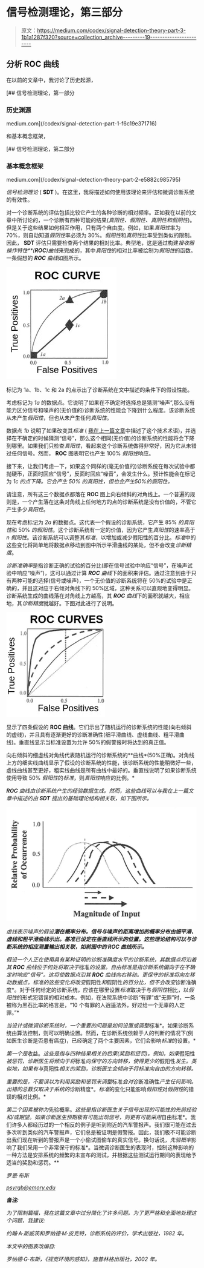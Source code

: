 # 信号检测理论，第三部分

> 原文：<https://medium.com/codex/signal-detection-theory-part-3-1b1a1287f320?source=collection_archive---------19----------------------->

## 分析 ROC 曲线

在以前的文章中，我讨论了历史起源，

[](/codex/signal-detection-part-1-f6c19e371716) [## 信号检测理论，第一部分

### 历史渊源

medium.com](/codex/signal-detection-part-1-f6c19e371716) 

和基本概念框架，

[](/codex/signal-detection-theory-part-2-e5882c985795) [## 信号检测理论，第二部分

### 基本概念框架

medium.com](/codex/signal-detection-theory-part-2-e5882c985795) 

*信号检测理论* ( **SDT** )。在这里，我将描述如何使用该理论来评估和微调诊断系统的有效性。

对一个诊断系统的评估包括比较它产生的各种诊断的相对频率。正如我在以前的文章中所讨论的，一个诊断有四种可能的结果(*真阳性、假阳性、真阴性和假阴性*)。但是关于这些结果如何相互作用，只有两个自由度。例如，如果*真阳性*率为 70%，则自动知道*假阴性*率必须为 30%。*假阳性*和*真阴性*比率受到类似的限制。因此， **SDT** 评估只需要检查两个结果的相对比率。典型地，这是通过构建*接收器操作特性**(****ROC****)曲线*来完成的，其中*真阳性*的相对比率被绘制为*假阳性*的函数。一条假想的 ***ROC*** *曲线*如图所示。

![](img/05127be28b98702ce769e09e3a0bf9dd.png)

标记为 1a、1b、1c 和 2a 的点示出了诊断系统在文中描述的条件下的假设性能。

考虑标记为 *1a* 的数据点。它说明了如果在不确定时选择总是猜测“噪声”,那么没有能力区分信号和噪声的(无价值的)诊断系统的性能会下降到什么程度。该诊断系统从未产生*假阳性*，但也从未产生任何*真阳性*。

数据点 *1b* 说明了如果改变其*标准* ( [我在上一篇文章](/codex/signal-detection-theory-part-2-e5882c985795)中描述了这个技术术语)，并选择在不确定的时候猜测“信号”，那么这个相同(无价值)的诊断系统的性能将会下降到哪里。如果我们只检查*真阳性*，看起来这个诊断系统做得非常好，因为它从未错过任何信号。然而， **ROC** 图表明它也产生 100% *假阳性*响应。

接下来，让我们考虑一下，如果这个同样的(毫无价值的)诊断系统在每次试验中都抛硬币，正面时回应“信号”，反面时回应“噪音”，会发生什么。预计性能会在标记为 *1c 的点下降。*它会产生 50% *的真阳性*，但也会产生*50%*的假阳性。**

请注意，所有这三个数据点都落在 **ROC** 图上向右倾斜的对角线上。一个普遍的规则是，一个产生落在这条对角线上任何地方的点的诊断系统是没有价值的，不管它产生多少*真阳性*。

现在考虑标记为 *2a* 的数据点。这代表一个假设的诊断系统，它产生 85% *的真阳性*和 50% *的假阳性*。这个诊断系统有一定的价值，因为它产生*真阳性*的速率高于 *n 假阳性*。该诊断系统可以调整其*标准*，以增加或减少假阳性的百分比。*标准*中的这些变化将简单地将数据点移动到图中所示平滑曲线的某处，但不会改变*诊断精度*。

*诊断准确率*是指诊断正确的试验的百分比(即在信号试验中响应“信号”，在噪声试验中响应“噪声”)，这可以通过计算 ***ROC*** *曲线*下的面积来评估。通过注意到由于只有两种可能的选择(信号或噪声)，一个无价值的诊断系统将在 50%的试验中是正确的，并且这对应于右倾对角线下的 50%区域，这种关系可以直观地变得明显。诊断系统生成的曲线落在对角线上方越高，其 ***ROC*** *曲线*下的面积就越大，相应地，其*诊断精度*就越好。下图对此进行了说明。

![](img/4d0136fbd8979a33ff5a8eabfd2d8948.png)

显示了四条假设的 **ROC 曲线**。它们示出了随机运行的诊断系统的性能(向右倾斜的虚线)，并且具有逐渐更好的诊断准确性(细平滑曲线、虚线曲线、粗平滑曲线)。垂直线显示当标准设置为允许 50%的假警报时将达到的真正值。

向右倾斜的细虚线对角线代表随机运行的诊断系统的**曲线*(50%正确)。对角线上方的细实线曲线显示了假设的诊断系统的性能，该诊断系统的性能稍微好一些，虚线曲线甚至更好，粗实线曲线是所有曲线中最好的。垂直线说明了如果诊断系统使用导致 50% *假阳性*的*标准*，则*真阳性*响应的比例。*

****ROC*** *曲线*由诊断系统产生的经验数据生成。然而，这些曲线可以与我在上一篇文章中描述的由 ***SDT*** 提出的基础理论结构相关联，如下图所示。*

*![](img/9ab1e8e08803cc1a0611b442a5fb0067.png)*

*虚线表示噪声的假设**潜在概率分布。**信号**与噪声的距离增加的概率分布由细平滑、虚线和粗平滑曲线示出。**基准**已设定在垂直线所示的位置。这些理论结构可以与诊断系统的相应测量输出相关联，如前图中的 **ROC 曲线**所示。***

*假设一个人正在使用具有某种证明的诊断准确度水平的诊断系统，其数据点将沿着其 ***ROC*** *曲线*位于何处将取决于*标准*的设置。*自由标准*是指诊断系统偏向于在不确定时响应“信号”。这将使数据点沿其 ***ROC*** *曲线*向右移动。更保守的标准将向左移动数据点。*标准*的这些变化将改变*假阳性*和*假阴性*的百分比，但不会改变*诊断准确度*。对于任何给定的诊断系统，应该在哪里设置*标准*取决于与*假阴性*相比，以*假阳性*的形式犯错误的相对成本。例如，在法院系统中诊断“有罪”或“无罪”时，一条被称为黑石比率的格言是，“10 个有罪的人逍遥法外，好过给一个无辜的人定罪。”*

*当设计或微调诊断系统时，一个重要的问题是如何设置或调整*标准*。如果诊断系统由算法控制，则可以明确设置。然而，在诊断系统依赖于人的判断的情况下(例如医生诊断是否患有癌症)，已经确定了两个主要因素，它们会影响*标准*的设置。*

*第一个是*收益。*这些是指与四种结果相关的后果(奖励和惩罚)。例如，如果*假阳性*被惩罚，诊断医生将倾向于将*标准*向保守的方向转移，使得更少的*假阳性*发生。类似地，如果有与*真阳性*相关的奖励，诊断医生会倾向于将标准向自由的方向转移。*

*重要的是，不要误以为利用奖励和惩罚来调整*标准*会对*诊断准确性*产生任何影响。出错的总数仅取决于系统的*诊断精度*。*标准*的变化只能影响*假阳性*对*假阴性*的错误的相对比例。*

*第二个因素被称为*先验概率。*这些是指诊断医生关于信号出现的可能性的先前经验和/或期望。如果诊断医生预期极有可能出现信号，则更有可能采用*自由标准*。我们许多人都经历过的一个相反的例子是听到附近的汽车警报声。我们很可能在过去多次听到类似的汽车警报声，它们总是被证明是假警报。因此，我们极不可能诊断出我们现在听到的警报声是一个小偷试图偷车的真实信号。换句话说，*先验概率*影响了我们采用一个非常保守的标准*。当微调诊断医生的表现时，控制这种影响的一种方法是安排系统的频繁的未宣布的测试，并根据这些测试运行期间的表现给予适当的奖励和惩罚。**

*罗恩·布斯*

*psyrgb@emory.edu*

***备注:***

*为了限制篇幅，我在这篇文章中过分简化了许多问题。为了更严格和全面地处理这个问题，我建议:*

*约翰·A·斯威茨和罗纳德·M·皮克特，*诊断系统的评价*，学术出版社，1982 年。*

*本文中的图表改编自:*

*罗纳德·G·布斯，《视觉环境的感知》，施普林格出版社，2002 年。*